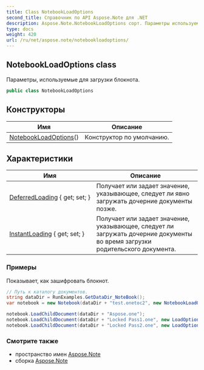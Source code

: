 ```yaml
---
title: Class NotebookLoadOptions
second_title: Справочник по API Aspose.Note для .NET
description: Aspose.Note.NotebookLoadOptions сорт. Параметры используемые для загрузки блокнота.
type: docs
weight: 420
url: /ru/net/aspose.note/notebookloadoptions/
---
```

## NotebookLoadOptions class

Параметры, используемые для загрузки блокнота.

```csharp
public class NotebookLoadOptions
```

## Конструкторы

| Имя | Описание |
| --- | --- |
| [NotebookLoadOptions](notebookloadoptions/)() | Конструктор по умолчанию. |

## Характеристики

| Имя | Описание |
| --- | --- |
| [DeferredLoading](../../aspose.note/notebookloadoptions/deferredloading/) { get; set; } | Получает или задает значение, указывающее, следует ли явно загружать дочерние документы позже. |
| [InstantLoading](../../aspose.note/notebookloadoptions/instantloading/) { get; set; } | Получает или задает значение, указывающее, следует ли загружать дочерние документы во время загрузки родительского документа. |

### Примеры

Показывает, как зашифровать блокнот.

```csharp
// Путь к каталогу документов.
string dataDir = RunExamples.GetDataDir_NoteBook();
var notebook = new Notebook(dataDir + "test.onetoc2", new NotebookLoadOptions() { DeferredLoading = true });

notebook.LoadChildDocument(dataDir + "Aspose.one");  
notebook.LoadChildDocument(dataDir + "Locked Pass1.one", new LoadOptions() { DocumentPassword = "pass" });
notebook.LoadChildDocument(dataDir + "Locked Pass2.one", new LoadOptions() { DocumentPassword = "pass2" });
```

### Смотрите также

* пространство имен [Aspose.Note](../../aspose.note/)
* сборка [Aspose.Note](../../)



